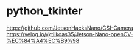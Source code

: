# python_tkinter

https://github.com/JetsonHacksNano/CSI-Camera
https://velog.io/@tilkoas35/Jetson-Nano-openCV-%EC%84%A4%EC%B9%98